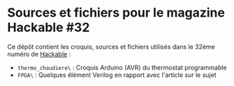 Sources et fichiers pour le magazine Hackable #32
=================================================

Ce dépôt contient les croquis, sources et fichiers utilisés dans le 32ème numéro de [Hackable](http://www.hackable.fr/) :

* `thermo_chaudiere\` : Croquis Arduino (AVR) du thermostat programmable
* `FPGA\` : Quelques élément Verilog en rapport avec l'article sur le sujet
